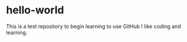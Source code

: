 # hello-world
This is a test repository to begin learning to use GitHub
I like coding and learning.
